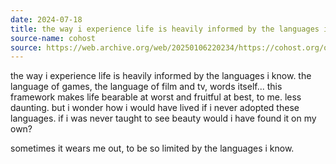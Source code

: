 ```yaml
---
date: 2024-07-18
title: the way i experience life is heavily informed by the languages i know
source-name: cohost
source: https://web.archive.org/web/20250106220234/https://cohost.org/quewon/post/6483918-the-way-i-experience
---
```


the way i experience life is heavily informed by the languages i know. the language of games, the language of film and tv, words itself... this framework makes life bearable at worst and fruitful at best, to me. less daunting. but i wonder how i would have lived if i never adopted these languages. if i was never taught to see beauty would i have found it on my own?

sometimes it wears me out, to be so limited by the languages i know.